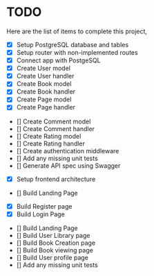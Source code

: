 # TODO

Here are the list of items to complete this project,

- [X] Setup PostgreSQL database and tables
- [X] Setup router with non-implemented routes
- [X] Connect app with PostgeSQL
- [X] Create User model
- [X] Create User handler
- [X] Create Book model
- [X] Create Book handler
- [X] Create Page model
- [X] Create Page handler
- [] Create Comment model
- [] Create Comment handler
- [] Create Rating model
- [] Create Rating handler
- [] Create authentication middleware
- [] Add any missing unit tests
- [] Generate API spec using Swagger
- [X] Setup frontend architecture
- [] Build Landing Page
- [X] Build Register page
- [X] Build Login Page
- [] Build Landing Page
- [] Build User Library page
- [] Build Book Creation page
- [] Build Book viewing page
- [] Build User profile page
- [] Add any missing unit tests
